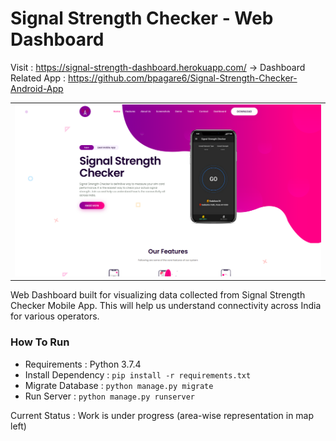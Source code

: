 # Signal Strength Checker - Web Dashboard

Visit : https://signal-strength-dashboard.herokuapp.com/ -> Dashboard <br/>
Related App : https://github.com/bpagare6/Signal-Strength-Checker-Android-App

<table><tr><td>
    <img src="screenshots/home-page.png" alt="Home Page">
</td></tr></table>

Web Dashboard built for visualizing data collected from Signal Strength Checker Mobile App.
This will help us understand connectivity across India for various operators.

### How To Run
- Requirements : Python 3.7.4
- Install Dependency : `pip install -r requirements.txt`
- Migrate Database : `python manage.py migrate`
- Run Server : `python manage.py runserver`

Current Status : Work is under progress (area-wise representation in map left)